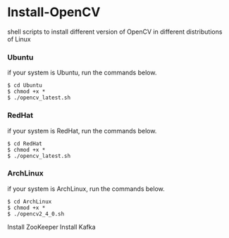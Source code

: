Install-OpenCV
==============

shell scripts to install different version of OpenCV in different distributions of Linux

### Ubuntu
if your system is Ubuntu, run the commands below.
```
$ cd Ubuntu
$ chmod +x * 
$ ./opencv_latest.sh
```


### RedHat
if your system is RedHat, run the commands below.
```
$ cd RedHat
$ chmod +x * 
$ ./opencv_latest.sh
```


### ArchLinux
if your system is ArchLinux, run the commands below.
```
$ cd ArchLinux
$ chmod +x * 
$ ./opencv2_4_0.sh
```

Install ZooKeeper
Install Kafka
